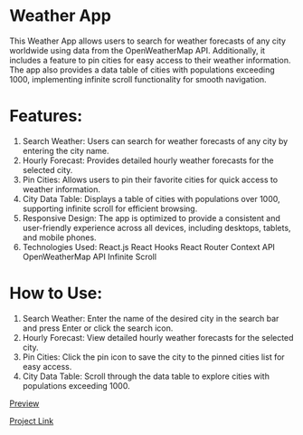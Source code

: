 # Weather App
This Weather App allows users to search for weather forecasts of any city worldwide using data from the OpenWeatherMap API. Additionally, it includes a feature to pin cities for easy access to their weather information. The app also provides a data table of cities with populations exceeding 1000, implementing infinite scroll functionality for smooth navigation.

# Features:
1. Search Weather: Users can search for weather forecasts of any city by entering the city name.
2. Hourly Forecast: Provides detailed hourly weather forecasts for the selected city.
3. Pin Cities: Allows users to pin their favorite cities for quick access to weather information.
4. City Data Table: Displays a table of cities with populations over 1000, supporting infinite scroll for efficient browsing.
5. Responsive Design: The app is optimized to provide a consistent and user-friendly experience across all devices, including desktops, tablets, and mobile phones.
6. Technologies Used:
 React.js
 React Hooks
 React Router
 Context API
 OpenWeatherMap API
 Infinite Scroll

# How to Use:
1. Search Weather: Enter the name of the desired city in the search bar and press Enter or click the search icon.
2. Hourly Forecast: View detailed hourly weather forecasts for the selected city.
3. Pin Cities: Click the pin icon to save the city to the pinned cities list for easy access.
4. City Data Table: Scroll through the data table to explore cities with populations exceeding 1000.

[Preview](https://infinite-scroll-weather-forecast-web-application.vercel.app/)

[Project Link](https://github.com/Sh-karan27/Infinite-scroll---Weather-Forecast-Web-Application)
